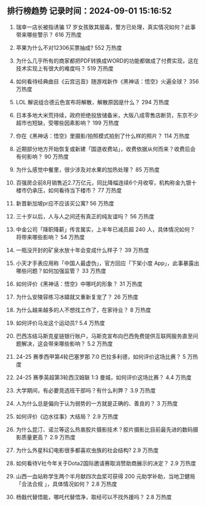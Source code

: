 
## 排行榜趋势 记录时间：2024-09-01 15:16:52
  
  1. 瑞幸一店长被指诱骗 17 岁女孩致其服毒，警方已处理，真实情况如何？此事带来哪些警示？ 616 万热度
    
  2. 苹果为什么不对12306买票抽成? 552 万热度
    
  3. 为什么几乎所有的商家都把PDF转换成WORD的功能都做成了付费实现，这在技术实现上有很大的难度吗？ 519 万热度
    
  4. 如何看待经典曲目《云宫迅音》随游戏新作《黑神话：悟空》火遍全球？ 356 万热度
    
  5. LOL 解说组合德云色宣布将解散，解散原因是什么？ 294 万热度
    
  6. 日本多地大米荒持续，政府拒绝投放储备米，大阪八成零售店断货，东京不少超市也短缺，受哪些因素影响？ 199 万热度
    
  7. 你在《黑神话：悟空》里摄影/拍照模式拍到了什么样的照片？ 114 万热度
    
  8. 近期部分地方开始恢复或新建「国道收费站」，收费依据从何而来？收费后会有何影响？ 90 万热度
    
  9. 为什么感觉中餐里，很少涉及对水果的加热处理？ 85 万热度
    
  10. 百强房企前8月销售近2.7万亿元，同比降幅连续6个月收窄，机构称金九银十楼市仍承压，如何看待当下楼市？ 77 万热度
    
  11. 新晋新加坡pr应不应该买公寓? 56 万热度
    
  12. 三十岁以后，人与人之间还有真正的纯友谊吗？ 56 万热度
    
  13. 中金公司「降职降薪」传言属实，上半年已减员超 240 人，具体情况如何？将带来哪些影响？ 54 万热度
    
  14. 一瓶没开封的矿泉水放十年会变成什么样子？ 39 万热度
    
  15. 小天才手表应用称「中国人最虚伪」，官方回应「下架小度 App」，此事暴露出哪些问题？如何加强监管？ 33 万热度
    
  16. 如何评价《黑神话：悟空》中哪吒的形象？ 31 万热度
    
  17. 为什么安陵容练习冰嬉就又重新复宠了？ 26 万热度
    
  18. 为什么越来越多的人不想找工作了，在家待业？ 8 万热度
    
  19. 如何评价马龙这个运动员? 5.4 万热度
    
  20. 巴西冻结马斯克星链银行账户，马斯克宣布向巴西免费提供互联网服务直至问题解决，这会带来哪些影响？ 5.2 万热度
    
  21. 24-25 赛季西甲第4轮巴塞罗那 7:0 巴拉多利德，如何评价这场比赛？ 5 万热度
    
  22. 24-25 赛季英超第3轮西汉姆联 1:3 曼城，如何评价这场比赛？ 4.4 万热度
    
  23. 大学期间，有必要竞选班干部吗？有什么利弊？ 3.9 万热度
    
  24. 人为什么总是偏向于认为弱势的一方就是正确的、善良的？ 3 万热度
    
  25. 如何评价《边水往事》大结局？ 2.9 万热度
    
  26. 为什么昆汀、诺兰等这么热衷胶片摄影技术？胶片摄影比目前最先进的数码摄影质量更高？ 2.9 万热度
    
  27. 为什么外星科幻电影很多都喜欢虫族的社会结构? 2.9 万热度
    
  28. 如何看待V社今年关于Dota2国际邀请赛取消赞助商展示的决定？ 2.9 万热度
    
  29. 山西一血站称学生两个半月献四次血浆可获得 200 元助学补助，当地卫健局「合法合规 」，具体情况如何？ 2.8 万热度
    
  30. 杨戬代替悟能，哪吒代替悟净，取经可以不找外援吗？ 2.8 万热度
    